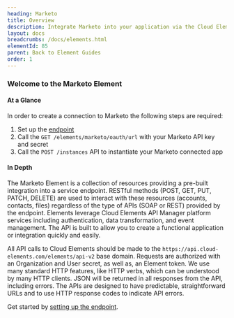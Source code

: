 ```yaml
---
heading: Marketo
title: Overview
description: Integrate Marketo into your application via the Cloud Elements APIs.
layout: docs
breadcrumbs: /docs/elements.html
elementId: 85
parent: Back to Element Guides
order: 1
---
```


### Welcome to the Marketo Element


#### At a Glance

In order to create a connection to Marketo the following steps are required:

1. Set up the [endpoint](marketo-endpoint-setup.html)
2. Call the `GET /elements/marketo/oauth/url` with your Marketo API key and secret
3. Call the `POST /instances` API to instantiate your Marketo connected app

#### In Depth

The Marketo Element is a collection of resources providing a pre-built integration into a service endpoint. RESTful methods (POST, GET, PUT, PATCH, DELETE) are used to interact with these resources (accounts, contacts, files) regardless of the type of APIs (SOAP or REST) provided by the endpoint. Elements leverage Cloud Elements API Manager platform services including authentication, data transformation, and event management.  The API is built to allow you to create a functional application or integration quickly and easily.

All API calls to Cloud Elements should be made to the `https://api.cloud-elements.com/elements/api-v2` base domain. Requests are authorized with an Organization and User secret, as well as, an Element token.  We use many standard HTTP features, like HTTP verbs, which can be understood by many HTTP clients. JSON will be returned in all responses from the API, including errors. The APIs are designed to have predictable, straightforward URLs and to use HTTP response codes to indicate API errors.

Get started by [setting up the endpoint](marketo-endpoint-setup.html).
